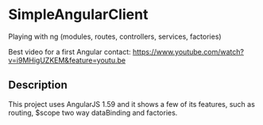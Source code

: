 # SimpleAngularClient
Playing with ng (modules, routes, controllers, services, factories)

Best video for a first Angular contact: https://www.youtube.com/watch?v=i9MHigUZKEM&feature=youtu.be

## Description
This project uses AngularJS 1.59 and it shows a few of its features, such as routing, $scope two way dataBinding and factories.
